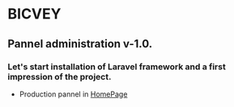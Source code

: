# BICVEY
## Pannel administration v-1.0.
### Let's start installation of Laravel framework and a first impression of the project.

- Production pannel in [HomePage](http://bicvey.es/administracion/)